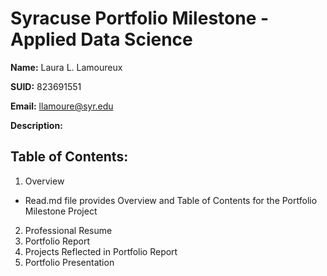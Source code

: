 # Syracuse Portfolio Milestone - Applied Data Science

**Name:** Laura L. Lamoureux

**SUID:** 823691551

**Email:** llamoure@syr.edu

**Description:**

## Table of Contents:
1. Overview
- Read.md file provides Overview and Table of Contents for the Portfolio Milestone Project
2. Professional Resume
3. Portfolio Report
4. Projects Reflected in Portfolio Report
5. Portfolio Presentation

